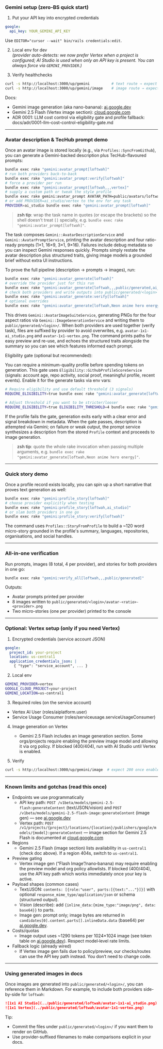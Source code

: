 ### Gemini setup (zero-BS quick start)

1. Put your API key into encrypted credentials

```yaml
google:
  api_key: YOUR_GEMINI_API_KEY
```

Use `EDITOR="cursor --wait" bin/rails credentials:edit`.

2. Local env for dev  
   _(provider auto-detects: we now prefer Vertex when a project is configured; AI Studio is used
   when only an API key is present. You can always force via `GEMINI_PROVIDER`.)_

3. Verify healthchecks

```bash
curl -s http://localhost:3000/up/gemini          # text route → expect 200
curl -s http://localhost:3000/up/gemini/image    # image route → expect 200
```

Docs:

- Gemini image generation (aka nano-banana):
  [ai.google.dev](https://ai.google.dev/gemini-api/docs/image-generation)
- Gemini 2.5 Flash (Vertex image section):
  [cloud.google.com](https://cloud.google.com/vertex-ai/generative-ai/docs/models/gemini/2-5-flash#image)
- ADR 0001: LLM cost control via eligibility gate and profile fallback:
  docs/adr/0001-llm-cost-control-eligibility-gate.md

---

### Avatar description & TecHub prompt demo

Once an avatar image is stored locally (e.g., via `Profiles::SyncFromGithub`), you can generate a
Gemini-backed description plus TecHub-flavoured prompts:

```bash
bundle exec rake "gemini:avatar_prompt[loftwah]"
# run both providers back-to-back
bundle exec rake "gemini:avatar_prompt:verify[loftwah]"
# force a provider per run
bundle exec rake "gemini:avatar_prompt[loftwah,,,vertex]"
# supply a custom path or tweak the style profile
bundle exec rake gemini:avatar_prompt AVATAR_PATH=public/avatars/loftwah.png STYLE="Neon-lit anime portrait"
# or add PROVIDER=ai_studio/vertex to the env for any task
PROVIDER=ai_studio bundle exec rake "gemini:avatar_prompt[loftwah]"
```

> **zsh tip**: wrap the task name in quotes (or escape the brackets) so the shell doesn't treat `[]`
> specially, e.g. `bundle exec rake "gemini:avatar_prompt[loftwah]"`.

The task composes `Gemini::AvatarDescriptionService` and `Gemini::AvatarPromptService`, printing the
avatar description and four ratio-ready prompts (1×1, 16×9, 3×1, 9×16). Failures include debug
metadata so you can inspect Gemini responses quickly. Prompts simply restate the avatar description
plus structured traits, giving image models a grounded brief without extra UI instructions.

To prove the full pipeline (description → prompts → images), run:

```bash
bundle exec rake "gemini:avatar_generate[loftwah]"
# override the provider just for this run
bundle exec rake "gemini:avatar_generate[loftwah,,,public/generated,ai_studio]"
# check both providers and write outputs into public/generated/<login>
bundle exec rake "gemini:avatar_generate:verify[loftwah]"
# optional overrides
bundle exec rake "gemini:avatar_generate[loftwah,Neon anime hero energy,public/avatars/loftwah.png,public/generated]"
```

This drives `Gemini::AvatarImageSuiteService`, generating PNGs for the four aspect ratios via
`Gemini::ImageGenerationService` and writing them to `public/generated/<login>/`. When both
providers are used together (verify task), files are suffixed by provider to avoid overwrites, e.g.
`avatar-1x1-ai_studio.png` and `avatar-1x1-vertex.png`. The command prints paths for easy preview
and re-use, and echoes the structured traits alongside the summary so you can see which features
informed each prompt.

Eligibility gate (optional but recommended):

You can require a minimum-quality profile before spending tokens on generation. This gate uses
`Eligibility::GithubProfileScoreService` (signals: account age, repo activity, social proof,
meaningful profile, recent events). Enable it for the generate tasks via env vars:

```bash
# Require eligibility and use default threshold (3 signals)
REQUIRE_ELIGIBILITY=true bundle exec rake "gemini:avatar_generate[loftwah]"

# Adjust threshold if you want to be stricter/looser
REQUIRE_ELIGIBILITY=true ELIGIBILITY_THRESHOLD=4 bundle exec rake "gemini:avatar_generate[loftwah]"
```

If the profile fails the gate, generation exits early with a clear error and signal breakdown in
metadata. When the gate passes, description is attempted via Gemini; on failure or weak output, the
prompt service synthesizes a description from the stored `Profile` context and proceeds to image
generation.

> **zsh tip**: quote the whole rake invocation when passing multiple arguments, e.g.
> `bundle exec rake "gemini:avatar_generate[loftwah,Neon anime hero energy]"`.

---

### Quick story demo

Once a profile record exists locally, you can spin up a short narrative that proves text generation
as well:

```bash
bundle exec rake "gemini:profile_story[loftwah]"
# choose provider explicitly when testing
bundle exec rake "gemini:profile_story[loftwah,ai_studio]"
# or slam both providers in one go
bundle exec rake "gemini:profile_story:verify[loftwah]"
```

The command uses `Profiles::StoryFromProfile` to build a ~120 word micro-story grounded in the
profile's summary, languages, repositories, organisations, and social handles.

---

### All-in-one verification

Run prompts, images (8 total, 4 per provider), and stories for both providers in one go:

```bash
bundle exec rake "gemini:verify_all[loftwah,,,public/generated]"
```

Outputs:

- Avatar prompts printed per provider
- 8 images written to `public/generated/<login>/avatar-<ratio>-<provider>.png`
- Two micro-stories (one per provider) printed to the console

---

### Optional: Vertex setup (only if you need Vertex)

1. Encrypted credentials (service account JSON)

```yaml
google:
  project_id: your-project
  location: us-central1
  application_credentials_json: |
    { "type": "service_account", ... }
```

2. Local env

```bash
GEMINI_PROVIDER=vertex
GOOGLE_CLOUD_PROJECT=your-project
GEMINI_LOCATION=us-central1
```

3. Required roles (on the service account)

- Vertex AI User (roles/aiplatform.user)
- Service Usage Consumer (roles/serviceusage.serviceUsageConsumer)

4. Image generation on Vertex
   - Gemini 2.5 Flash includes an image generation section. Some orgs/projects require enabling the
     preview image model and allowing it via org policy. If blocked (400/404), run with AI Studio
     until Vertex is enabled.

5. Verify

```bash
curl -s http://localhost:3000/up/gemini/image  # expect 200 once enabled
```

---

### Known limits and gotchas (read this once)

- Endpoints we use programmatically
  - API key path: `POST /v1beta/models/gemini-2.5-flash:generateContent` (text/JSON/vision) and
    `POST /v1beta/models/gemini-2.5-flash-image:generateContent` (image gen) — see
    [ai.google.dev](https://ai.google.dev/gemini-api/docs/image-generation)
  - Vertex path:
    `POST /v1/projects/{project}/locations/{location}/publishers/google/models/{model}:generateContent`
    — image section for Gemini 2.5 Flash is documented at
    [cloud.google.com](https://cloud.google.com/vertex-ai/generative-ai/docs/models/gemini/2-5-flash#image)
- Regions
  - Gemini 2.5 Flash (image section) lists availability in `us-central1` (check doc above). If a
    region 404s, switch to `us-central1`.
- Preview gating
  - Vertex image gen (“Flash Image”/nano‑banana) may require enabling the preview model and org
    policy allowlists. If blocked (400/404), use the API key path which works immediately once your
    key is active.
- Payload shapes (common cases)
  - Text/JSON: `contents: [{role:"user", parts:[{text:"..."}]}]` with optional
    `response_mime_type/application/json` or schema (structured output).
  - Vision (describe): add `{inline_data:{mime_type:"image/png", data: base64}}` to parts.
  - Image gen: prompt only; image bytes are returned in
    `candidates[0].content.parts[].inlineData.data` (base64) per
    [ai.google.dev](https://ai.google.dev/gemini-api/docs/image-generation).
- Costs/quotas
  - Image output uses ~1290 tokens per 1024×1024 image (see token table on
    [ai.google.dev](https://ai.google.dev/gemini-api/docs/image-generation)). Respect model‑level
    rate limits.
- Fallback logic (already wired)
  - If Vertex image gen fails due to policy/preview, our checks/routes can use the API key path
    instead. You don’t need to change code.

---

### Using generated images in docs

Once images are generated into `public/generated/<login>/`, you can reference them in Markdown. For
example, to include both providers side-by-side for `loftwah`:

```md
![1x1 AI Studio](../public/generated/loftwah/avatar-1x1-ai_studio.png)
![1x1 Vertex](../public/generated/loftwah/avatar-1x1-vertex.png)
```

Tip:

- Commit the files under `public/generated/<login>/` if you want them to render on GitHub.
- Use provider-suffixed filenames to make comparisons explicit in your docs.
